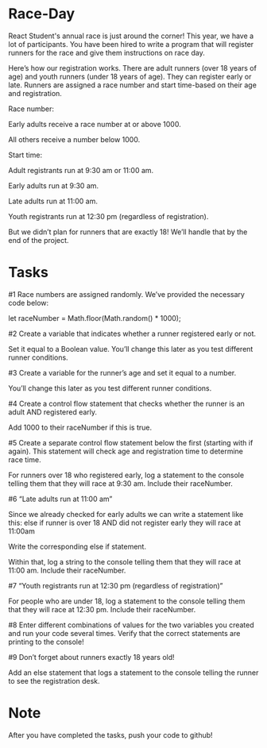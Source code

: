 # Race-Day
React Student's annual race is just around the corner! This year, we have a lot of participants. You have been hired to write a program that will register runners for the race and give them instructions on race day.

Here’s how our registration works. There are adult runners (over 18 years of age) and youth runners (under 18 years of age). They can register early or late. Runners are assigned a race number and start time-based on their age and registration.

Race number:

Early adults receive a race number at or above 1000.

All others receive a number below 1000.

Start time:

Adult registrants run at 9:30 am or 11:00 am.

Early adults run at 9:30 am.

Late adults run at 11:00 am.

Youth registrants run at 12:30 pm (regardless of registration).

But we didn’t plan for runners that are exactly 18! We’ll handle that by the end of the project.

# Tasks

#1 Race numbers are assigned randomly. We’ve provided the necessary code below:

let raceNumber = Math.floor(Math.random() * 1000);

#2 Create a variable that indicates whether a runner registered early or not.

Set it equal to a Boolean value. You’ll change this later as you test different runner conditions.

#3 Create a variable for the runner’s age and set it equal to a number.

You’ll change this later as you test different runner conditions.

#4 Create a control flow statement that checks whether the runner is an adult AND registered early.

Add 1000 to their raceNumber if this is true.

#5 Create a separate control flow statement below the first (starting with if again). This statement will check age and registration time to determine race time.

For runners over 18 who registered early, log a statement to the console telling them that they will race at 9:30 am. Include their raceNumber.

#6 “Late adults run at 11:00 am”

Since we already checked for early adults we can write a statement like this: else if runner is over 18 AND did not register early they will race at 11:00am

Write the corresponding else if statement.

Within that, log a string to the console telling them that they will race at 11:00 am. Include their raceNumber.

#7 “Youth registrants run at 12:30 pm (regardless of registration)”

For people who are under 18, log a statement to the console telling them that they will race at 12:30 pm. Include their raceNumber.

#8 Enter different combinations of values for the two variables you created and run your code several times. Verify that the correct statements are printing to the console!

#9 Don’t forget about runners exactly 18 years old!

Add an else statement that logs a statement to the console telling the runner to see the registration desk.

# Note
After you have completed the tasks, push your code to github!
